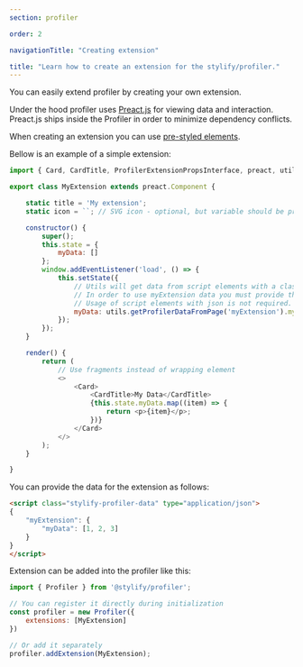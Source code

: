```yaml
---
section: profiler

order: 2

navigationTitle: "Creating extension"

title: "Learn how to create an extension for the stylify/profiler."
---
```


You can easily extend profiler by creating your own extension.

Under the hood profiler uses [Preact.js](https://preactjs.com/) for viewing data and interaction. Preact.js ships inside the Profiler in order to minimize dependency conflicts.

When creating an extension you can use [pre-styled elements](https://github.com/stylify/packages/tree/master/packages/profiler/src/styledElements).

Bellow is an example of a simple extension:
```js
import { Card, CardTitle, ProfilerExtensionPropsInterface, preact, utils } from '@stylify/profiler';

export class MyExtension extends preact.Component {

	static title = 'My extension';
	static icon = ``; // SVG icon - optional, but variable should be provided

	constructor() {
		super();
		this.state = {
			myData: []
		};
		window.addEventListener('load', () => {
			this.setState({
				// Utils will get data from script elements with a class '.stylify-profiler-data'
				// In order to use myExtension data you must provide them
				// Usage of script elements with json is not required. You can use any other data source you want.
				myData: utils.getProfilerDataFromPage('myExtension').myData
			});
		});
	}

	render() {
		return (
			// Use fragments instead of wrapping element
			<>
				<Card>
					<CardTitle>My Data</CardTitle>
					{this.state.myData.map((item) => {
						return <p>{item}</p>;
					})}
				</Card>
			</>
		);
	}

}
```

You can provide the data for the extension as follows:

```html
<script class="stylify-profiler-data" type="application/json">
{
	"myExtension": {
		"myData": [1, 2, 3]
	}
}
</script>
```

Extension can be added into the profiler like this:

```js
import { Profiler } from '@stylify/profiler';

// You can register it directly during initialization
const profiler = new Profiler({
	extensions: [MyExtension]
})

// Or add it separately
profiler.addExtension(MyExtension);
```
